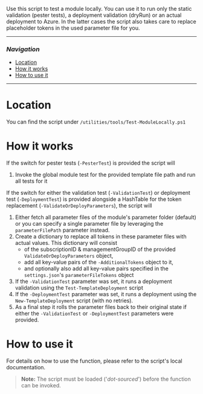 Use this script to test a module locally. You can use it to run only the static validation (pester tests), a deployment validation (dryRun) or an actual deployment to Azure. In the latter cases the script also takes care to replace placeholder tokens in the used parameter file for you.

---

### _Navigation_

- [Location](#location)
- [How it works](#how-it-works)
- [How to use it](#how-to-use-it)

---
# Location

You can find the script under `/utilities/tools/Test-ModuleLocally.ps1`

# How it works

If the switch for pester tests (`-PesterTest`) is provided the script will
1. Invoke the global module test for the provided template file path and run all tests for it

If the switch for either the validation test (`-ValidationTest`) or deployment test (`-DeploymentTest`) is provided alongside a HashTable for the token replacement (`-ValidateOrDeployParameters`), the script will
1. Either fetch all parameter files of the module's parameter folder (default) or you can specify a single parameter file by leveraging the `parameterFilePath` parameter instead.
1. Create a dictionary to replace all tokens in these parameter files with actual values. This dictionary will consist
   - of the subscriptionID & managementGroupID of the provided `ValidateOrDeployParameters` object,
   - add all key-value pairs of the `-AdditionalTokens` object to it,
   - and optionally also add all key-value pairs specified in the `settings.json`'s `parameterFileTokens` object
1. If the `-ValidationTest` parameter was set, it runs a deployment validation using the `Test-TemplateDeployment` script
1. If the `-DeploymentTest` parameter was set, it runs a deployment using the `New-TemplateDeployment` script (with no retries).
1. As a final step it rolls the parameter files back to their original state if either the `-ValidationTest` or `-DeploymentTest` parameters were provided.

# How to use it

For details on how to use the function, please refer to the script's local documentation.
> **Note:** The script must be loaded ('*dot-sourced*') before the function can be invoked.
